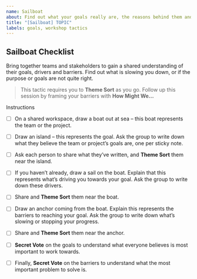 ```yaml
---
name: Sailboat
about: Find out what your goals really are, the reasons behind them and what's stopping you from achieving them
title: "[Sailboat] TOPIC"
labels: goals, workshop tactics
---
```


## Sailboat Checklist
Bring together teams and stakeholders to gain a shared understanding of their goals, drivers and barriers. Find out what is slowing you down, or if the purpose or goals are not quite right.

> This tactic requires you to **Theme Sort** as you go. Follow up this session by framing your barriers with **How Might We...**

Instructions

- [ ] On a shared workspace, draw a boat out at sea – this boat represents the team or the project.
- [ ] Draw an island – this represents the goal. Ask the group to write down what they believe the team or project’s goals are, one per sticky note.
- [ ] Ask each person to share what they’ve written, and **Theme Sort** them near the island.
- [ ] If you haven’t already, draw a sail on the boat. Explain that this represents what’s driving you towards your goal. Ask the group to write down these drivers.
- [ ] Share and **Theme Sort** them near the boat.
- [ ] Draw an anchor coming from the boat. Explain this represents the barriers to reaching your goal. Ask the group to write down what’s slowing or stopping your progress.
- [ ] Share and **Theme Sort** them near the anchor.
- [ ] **Secret Vote** on the goals to understand what everyone believes is most important to work towards.
- [ ] Finally, **Secret Vote** on the barriers to understand what the most important problem to solve is.

